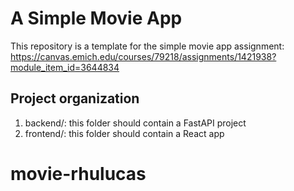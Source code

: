 # A Simple Movie App
This repository is a template for the simple movie app assignment: https://canvas.emich.edu/courses/79218/assignments/1421938?module_item_id=3644834

## Project organization
1. backend/: this folder should contain a FastAPI project
2. frontend/: this folder should contain a React app
# movie-rhulucas
